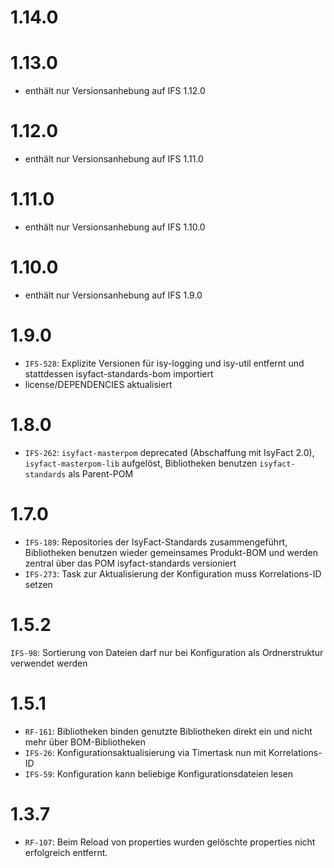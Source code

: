 # 1.14.0

# 1.13.0
- enthält nur Versionsanhebung auf IFS 1.12.0

# 1.12.0
- enthält nur Versionsanhebung auf IFS 1.11.0

# 1.11.0
- enthält nur Versionsanhebung auf IFS 1.10.0

# 1.10.0
- enthält nur Versionsanhebung auf IFS 1.9.0

# 1.9.0
- `IFS-528`: Explizite Versionen für isy-logging und isy-util entfernt und stattdessen isyfact-standards-bom importiert
- license/DEPENDENCIES aktualisiert

# 1.8.0
- `IFS-262`: `isyfact-masterpom` deprecated (Abschaffung mit IsyFact 2.0), `isyfact-masterpom-lib` aufgelöst, Bibliotheken benutzen `isyfact-standards` als Parent-POM

# 1.7.0
- `IFS-189`: Repositories der IsyFact-Standards zusammengeführt, Bibliotheken benutzen wieder gemeinsames Produkt-BOM und werden zentral über das POM isyfact-standards versioniert
- `IFS-273`: Task zur Aktualisierung der Konfiguration muss Korrelations-ID setzen

# 1.5.2
`IFS-98`: Sortierung von Dateien darf nur bei Konfiguration als Ordnerstruktur verwendet werden

# 1.5.1
- `RF-161`: Bibliotheken binden genutzte Bibliotheken direkt ein und nicht mehr über BOM-Bibliotheken
- `IFS-26`: Konfigurationsaktualisierung via Timertask nun mit Korrelations-ID
- `IFS-59`: Konfiguration kann beliebige Konfigurationsdateien lesen

# 1.3.7
- `RF-107`: Beim Reload von properties wurden gelöschte properties nicht erfolgreich entfernt.
